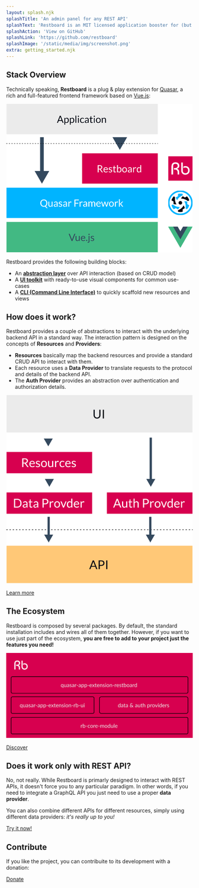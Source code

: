 ```yaml
---
layout: splash.njk
splashTitle: 'An admin panel for any REST API'
splashText: 'Restboard is an MIT licensed application booster for (but not limited to) Vue. It allows you to quickly create modern and elegant frontend panels for any existing (REST) API, without limits on the backend technology.'
splashAction: 'View on GitHub'
splashLink: 'https://github.com/restboard'
splashImage: '/static/media/img/screenshot.png'
extra: getting_started.njk
---
```


## Stack Overview

Technically speaking, **Restboard** is a plug & play extension for [Quasar]('https://quasar.dev'), a rich and full-featured frontend framework based on [Vue.js]('https://vuejs.or'):

<img class="picture" src="/static/media/img/stack.svg"/>

Restboard provides the following building blocks:

  * An [**abstraction layer**](https://github.com/restboard/rb-core-module) over API interaction (based on CRUD model)
  * A [**UI toolkit**](https://github.com/restboard/quasar-app-extension-rb-ui) with ready-to-use visual components for common use-cases
  * A [**CLI (Command Line Interface)**](https://github.com/restboard/quasar-app-extension-restboard?tab=readme-ov-file#cli) to quickly scaffold new resources and views

## How does it work?

Restboard provides a couple of abstractions to interact with the underlying backend API in a standard way. The interaction pattern is designed on the concepts of **Resources** and **Providers**:

  * **Resources** basically map the backend resources and provide a standard CRUD API to interact with them.
  * Each resource uses a **Data Provider** to translate requests to the protocol and details of the backend API.
  * The **Auth Provider** provides an abstraction over authentication and authorization details.

<img class="picture" src="/static/media/img/pattern.svg"/>

<p class="text-center">
    <a class="btn btn-brand" href="https://github.com/restboard/rb-core-module#rbresource">Learn more</a>
</p>

## The Ecosystem

Restboard is composed by several packages. By default, the standard installation includes and wires all of them together. However, if you want to use just part of the ecosystem, **you are free to add to your project just the features you need!**

<img class="picture" src="/static/media/img/ecosystem.svg"/>

<p class="text-center">
    <a class="btn btn-brand" href="https://github.com/restboard/quasar-app-extension-restboard#overviewe">Discover</a>
</p>

## Does it work only with REST API?

No, not really. While Restboard is primarly designed to interact with REST APIs, it doesn't force you to any particular paradigm. In other words, if you need to integrate a GraphQL API you just need to use a proper **data provider**.

You can also combine different APIs for different resources, simply using different data providers: _it's really up to you!_

<p class="text-center">
    <a class="btn btn-brand" href="#getting_started">Try it now!</a>
</p>

## Contribute

If you like the project, you can contribuite to its development with a donation:

<p class="text-center">
    <a class="btn btn-brand" href="https://paypal.me/EBertoldi">Donate</a>
</p>